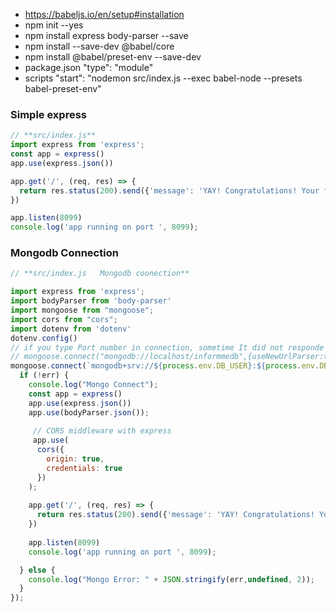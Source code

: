 * https://babeljs.io/en/setup#installation
* npm init --yes
* npm install express body-parser --save
* npm install --save-dev @babel/core
* npm install @babel/preset-env --save-dev
* package.json  "type": "module"
* scripts "start": "nodemon src/index.js --exec babel-node --presets babel-preset-env"

### Simple express
```javascript
// **src/index.js**
import express from 'express';
const app = express()
app.use(express.json())

app.get('/', (req, res) => {
  return res.status(200).send({'message': 'YAY! Congratulations! Your first endpoint is working'});
})

app.listen(8099)
console.log('app running on port ', 8099);
```

### Mongodb Connection
```javascript
// **src/index.js   Mongodb coonection**

import express from 'express';
import bodyParser from 'body-parser'
import mongoose from "mongoose";
import cors from "cors";
import dotenv from 'dotenv'
dotenv.config()
// if you type Port number in connection, sometime It did not responde but shows connect with db , so try it without port
// mongoose.connect("mongodb://localhost/informmedb",{useNewUrlParser:true,useUnifiedTopology:true}, (err) => {
mongoose.connect(`mongodb+srv://${process.env.DB_USER}:${process.env.DB_PASS}@imcluster.hghnl.mongodb.net/${process.env.DB_NAME}?retryWrites=true&w=majority`,{useNewUrlParser:true,useUnifiedTopology:true},(err)=>{ 
  if (!err) {
    console.log("Mongo Connect");
    const app = express()
    app.use(express.json())
    app.use(bodyParser.json());
    
     // CORS middleware with express
     app.use(
      cors({
        origin: true,
        credentials: true
      })
    );
    
    app.get('/', (req, res) => {
      return res.status(200).send({'message': 'YAY! Congratulations! Your first endpoint is working'});
    })
    
    app.listen(8099)
    console.log('app running on port ', 8099);

  } else {
    console.log("Mongo Error: " + JSON.stringify(err,undefined, 2));
  }
});


```
